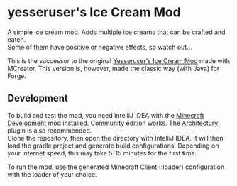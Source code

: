 # yesseruser's Ice Cream Mod

A simple ice cream mod. Adds multiple ice creams that can be crafted and eaten.  
Some of them have positive or negative effects, so watch out...

This is the successor to the original [Yesseruser's Ice Cream Mod](https://mcreator.net/modification/67926/yesserusers-ice-cream-mod)
made with MCreator. This version is, however, made the classic way (with Java) for Forge.

## Development

To build and test the mod, you need IntelliJ IDEA with the [Minecraft Development](https://plugins.jetbrains.com/plugin/8327-minecraft-development) mod installed.
Community edition works. The [Architectury](https://plugins.jetbrains.com/plugin/16210-architectury) plugin is also recommended.  
Clone the repository, then open the directory with IntelliJ IDEA. It will then load the gradle project and generate build configurations. 
Depending on your internet speed, this may take 5-15 minutes for the first time.

To run the mod, use the generated Minecraft Client (:loader) configuration with the loader of your choice.